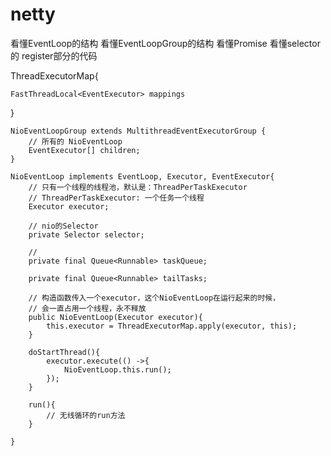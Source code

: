 # netty


看懂EventLoop的结构
看懂EventLoopGroup的结构
看懂Promise
看懂selector 的 register部分的代码




ThreadExecutorMap{
	
	FastThreadLocal<EventExecutor> mappings 

}



```
NioEventLoopGroup extends MultithreadEventExecutorGroup {
	// 所有的 NioEventLoop
	EventExecutor[] children;
}
```

```
NioEventLoop implements EventLoop, Executor, EventExecutor{
	// 只有一个线程的线程池，默认是：ThreadPerTaskExecutor
	// ThreadPerTaskExecutor: 一个任务一个线程
	Executor executor; 
	
	// nio的Selector
	private Selector selector;
	
	// 
	private final Queue<Runnable> taskQueue;
	
	private final Queue<Runnable> tailTasks;
	
	// 构造函数传入一个executor，这个NioEventLoop在运行起来的时候，
	// 会一直占用一个线程，永不释放
	public NioEventLoop(Executor executor){
		this.executor = ThreadExecutorMap.apply(executor, this);
	}
	
	doStartThread(){
		executor.execute(() ->{
			NioEventLoop.this.run();
		});
	}
	
	run(){
		// 无线循环的run方法
	}

}
```
		
	
	


